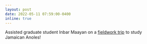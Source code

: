 ```yaml
---
layout: post
date: 2022-05-11 07:59:00-0400
inline: true
---
```


Assisted graduate student Inbar Maayan on a [fieldwork trip](https://alyssavanerelli.github.io/blog/2022/Jamaica/) to study Jamaican Anoles!

